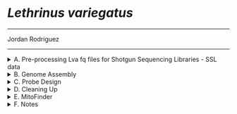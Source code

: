 # *Lethrinus variegatus*

---

Jordan Rodriguez

---

<details><summary>A. Pre-processing Lva fq files for Shotgun Sequencing Libraries - SSL data</summary>

## A. Pre-processing Lva fq files for Shotgun Sequencing Libraries - SSL data

---

Steps below followed preprocessing protocol on [pire_fq_gz_processing](https://github.com/philippinespire/pire_fq_gz_processing)

### 1. FASTQC: Checking the quality of Lva data
---
I ran Fastqc and Multiqc simultneously using the [Multi_FASTQC.sh](https://github.com/philippinespire/pire_fq_gz_processing/blob/main/Multi_FASTQC.sh) script. This ran for ~1hr.

```bash
Done on User@wahab.hpc.odu.edu
cd /home/e1garcia/shotgun_PIRE/pire_ssl_data_processing/lethrinus_variegatus
sbatch ../pire_fq_gz_processing/Multi_FASTQC.sh "fq.gz" "/home/e1garcia/shotgun_PIRE/pire_ssl_data_processing/lethrinus_varigatus/fq_raw_shotgun"  
```

Files output to and results reported in multiqc_report_fq.gz.html in Multi_FASTQC dir

---

### 2. First Trim: FastP
---
I ran [runFASTP_1st_trim.sbatch](https://github.com/philippinespire/pire_fq_gz_processing/blob/main/runFASTP_1st_trim.sbatch) using the following code:

```bash
Done on User@wahab.hpc.odu.edu
cd /home/e1garcia/shotgun_PIRE/pire_ssl_data_processing/lethrinus_variegatus
sbatch ../pire_fq_gz_processing/runFASTP_1st_trim.sbatch fq_raw_shotgun fq_fp1
```
---

### 3. Remove Duplicates: Clumpify
---
I ran [runCLUMPIFY_r1r2_array.bash](https://github.com/philippinespire/pire_fq_gz_processing/blob/main/runCLUMPIFY_r1r2_array.bash) using the following code:

```bash
Done on User@wahab.hpc.odu.edu
cd /home/e1garcia/shotgun_PIRE/pire_ssl_data_processing/lethrinus_variegatus
bash ../pire_fq_gz_processing/runCLUMPIFY_r1r2_array.bash fq_fp1 fq_fp1_clmp /scratch/j1rodrig 12 
```

Files and results output to fq_fp1_clmparray_fp2

---

### 4. Second Trim: FastP2 
---
I ran [runFASTP_2_ssl.sbatch](https://github.com/philippinespire/pire_fq_gz_processing/blob/main/runFASTP_2_ssl.sbatch) using the following code:

```bash
Done on User@wahab.hpc.odu.edu
cd /home/e1garcia/shotgun_PIRE/pire_ssl_data_processing/lethrinus_variegatus
sbatch ../pire_fq_gz_processing/runFASTP_2.sbatch fq_fp1_clmp fq_fp1_clmp_fp2
```

Files and results output to fq_fp1_clmp_fp2

FastP2 was then run a second time, trimming the first 15 bp. I used the following code:

```bash
Done on User@wahab.hpc.odu.edu
cd /home/e1garcia/shotgun_PIRE/pire_ssl_data_processing/lethrinus_variegatus
sbatch ../pire_fq_gz_processing/runFASTP_2.sbatch fq_fp1_clmp fq_fp1_clmp_fp2b 15
```

Files and results output to fq_fp1_clmp_fp2b

---

### 5. Decontaminate Files: FastQScreen 
---

*Note: runFQSCRN_6.bash was executed for both f2p (untrimmed) and f2pb(trimmed) data 

I ran [runFQSCRN_6.bash](https://github.com/philippinespire/pire_fq_gz_processing/blob/main/runFQSCRN_6.bash) using the following code:

f2p:
```bash
Done on User@wahab.hpc.odu.edu
cd /home/e1garcia/shotgun_PIRE/pire_ssl_data_processing/lethrinus_variegatus
bash ../pire_fq_gz_processing/runFQSCRN_6.bash fq_fp1_clmp_fp2 fq_fp1_clmp_fp2_fqscrn 12
```
*Note: the number of nodes running simultaneously should not exceed that number of fq.gz files. For Lva, there is a total of 6 fq.gz files, so I ran this on 6 nodes.

f2pb:
```bash
Done on User@wahab.hpc.odu.edu
cd /home/e1garcia/shotgun_PIRE/pire_ssl_data_processing/lethrinus_variegatus
bash ../pire_fq_gz_processing/runFQSCRN_6.bash fq_fp1_clmp_fp2b fq_fp1_clmp_fp2b_fqscrn 12
```

Files output to fq_fp1_clmparray_fp2b_fqscrn for trimmed and fq_fp1_clmparray_fp2_fqscrn for untrimmed

---

### 6. Repair Files
---

I ran `runREPAIR.sbatch` in [pire_fq_gz_processing](https://github.com/philippinespire/pire_fq_gz_processing) 

```bash
Done on User@wahab.hpc.odu.edu
cd /home/e1garcia/shotgun_PIRE/pire_ssl_data_processing/lethrinus_variegatus
sbatch ../pire_fq_gz_processing/runREPAIR.sbatch fq_fp1_clmp_fp2_fqscrn fq_fp1_clmp_fp2_fqscrn_repaired
```
Files output to fq_fp1_clmparray_fp2b_fqscrn_repaired for trimmed and fq_fp1_clmparray_fp2_fqscrn_repaired for untrimmed 

---

</p>
</details>

<details><summary>B. Genome Assembly</summary>

## B. Genome Assembly

---

Steps below followed genome assembly protocol on [pire_ssl_data_processing](https://github.com/philippinespire/pire_ssl_data_processing)

---

### 1. Genome properties

I used [genomesize.com](https://www.genomesize.com/) to find the genome size of Lethrinus genus. 

I executed runJellyfish.sbatch using the decontaminated files. 

runJellyfish.sbatch in https://github.com/philippinespire/pire_fq_gz_processing was run on trimmed files first and then untrimmed files

Files output to fq_fp1_clmp_fp2b_fqscrn_rprd_jfsh and fq_fp1_clmp_fp2_fqscrn_rprd_jfsh respectively

Genome stats for Lva from Jellyfish/GenomeScope v1.0 and v2.0, k=21 for both versions:

version    |stat    |min    |max
------  |------ |------ |------
1  |Heterozygosity  |0.596741%       |0.609334% 
2  |Heterozygosity  |0.62143%       |0.635333%
1  |Genome Haploid Length   |867,877,709 bp |869,278,859 bp
2  |Genome Haploid Length   |899,850,172 bp |900,696,415 bp
1  |Model Fit       |93.9719%       |94.8156%
2  |Model Fit       |88.2079%      |95.4316%

Links to reports:
[GenomeScopev1.0](http://qb.cshl.edu/genomescope/analysis.php?code=yxsG2k3Q7PEZzj0M1YdO)
[GenomeScopev2.0](http://qb.cshl.edu/genomescope/genomescope2.0/analysis.php?code=mnBW14oWFT18lpGP8HSx)

I chose GenomeScope v2.0 due to the higher model fit percentage. Genome size estimate can be rounded to 901,000,000bp.

---

### 2. Genome Size (1n bp)

Jellyfish genome size 1n: 901000000

C-value from genomesize.com 1n: 1.11-1.44 (for Lethrinus microdon - Lethrinus xanthochilus)

GenBank chromosome-scale genome size 1n: not_found

Genome size from other sources 1n: not_found

Sources: 
1. Hardie, D.C. and P.D.N. Hebert (2004). Genome-size evolution in fishes. Canadian Journal of Fisheries and Aquatic Sciences 61: 1636-1646. (from genomesize.com)
2. Hartley, S.E. (1990). Variation in cellular DNA content in Arctic charr, Salvelinus alpinus (L.). Journal of Fish Biology 37: 189-190. (from genomesize.com)

---

### 3. Assembling the Genome with SPAdes

```bash
Done on User@turing.hpc.odu.edu
sbatch /home/j1rodrig/pire_ssl_data_processing/scripts/runSPADEShimem_R1R2_noisolate.sbatch "j1rodrig" "Lva" "1" "decontam" "901000000" "/home/e1garcia/shotgun_PIRE/pire_ssl_data_processing/lethrinus_variegatus" "fq_fp1_clmp_fp2b_fqscrn_repaired"
```

### 4. Reviewing Info on Assembly Quality from Quast Output

For each assembly, I viewed the quast results in `quast_results` and noted the following information: 

- No. of contigs,
- Largest contig, 
- Total Length,
- N50,
- L50, 
- N's per 100kbp.
 
I calculated % Genome size completeness by dividing the total length by the estimated reference length (found in the quast report) and then multiplying by 100. You will need this information to complete the table below.

```bash
done on User@turing.hpc.odu.edu
cat quast-reports/quast-report_contigs_Lva_spades_Lva-CPnd-B_decontam_R1R2_21-99_isolateoff-covoff.tsv | column -ts $'\t' | less -S
```

### 5. Running BUSCO 

I executed the [runBUSCO.sh](https://github.com/philippinespire/pire_ssl_data_processing/blob/main/scripts/runBUSCO.sh) script on the `contigs` and `scaffolds` files for each assembly.

```bash 
# Done on user@wahab.hpc.odu.edu
#runBUSCO.sh <species dir> <SPAdes dir> <contigs | scaffolds>
# do not use trailing / in paths. Example using contigs:
sbatch ../scripts/runBUSCO.sh "/home/e1garcia/shotgun_PIRE/pire_ssl_data_processing/lethrinus_variegatus" "SPAdes_Lva-CPnd-B_decontam_R1R2_noIsolate" "contigs"
```
Repeat the comand using scaffolds.

Repeat both commands for each SPAdes dir. 

`runBUSCO.sh` will generate a new dir per run. Look for the `short_summary.txt` file and note the percentage of `Complete and single-copy BUSCOs (S)` genes. You will need this to complete the table below. 

Using the data from above, I made this table:

```bash
Species    |Library    |DataType    |SCAFIG    |covcutoff    |genome scope v.    |No. of contigs    |Largest contig    |Total length    |% Genome size completeness    |N50    |L50    |Ns per 100 kbp    |BUSCO single copy
------  |------  |------ |------ |------ |------  |------ |------ |------ |------ |------  |------ |------ |------ 
Lva  |Lva-CPnd-B  |decontam       |contigs       |off       |2       |81782  |205109       |842406872       |57.7%       |13481       |18196       |0       |93.5%
Lva  |Lva-CPnd-C  |decontam       |contigs       |off       |2       |71611  |166815       |880930890       |%       |16921       |15664       |0       |97.8%
Lva  |Lva-CPnd  |decontam       |contigs       |off       |2       |79048  |140523       |862567727       |63.0%       |14385       |18050       |0   |95.7%
Lva  |allLibs  |decontam       |contigs       |off       |2       |84469  |183959       |831737405       |55.0%       |12642       |19055       |0   |92.3%
Lva  |Lva-CPnd-B  |decontam       |scaffolds       |off       |2       |53255  |243289       |893236349       |73.1%       |25591       |10131       |536.62   |99.1%
Lva  |Lva-CPnd-C  |decontam       |scaffolds       |off       |2       |58626  |200252       |899066362       |73.4%       |22598      |11820       |169.71   |99.8%
Lva  |Lva-CPnd  |decontam       |scaffolds       |off       |2       |66925  |171724       |884881423       |68.0%       |18509      |14293       |185.93   |98.2%
Lva  |allLibs  |decontam       |scaffolds       |off       |2       |50571  |257232       |892987832       |73.5%       |27568      |9390       |648.17   |99.1%
```

*note: For Quast, only report the row for the actual assembly (i.e. report "scaffolds" not "scaffolds_broken". 
*note: For BUSCO, only report the "Complete and single-copy BUSCOs (S)"

### 6. Determining the best assembly 

I referenced the metric importance table in the `pire_ssl_data_processing` repo to determine the best assembly for Lva.

*note: if you are still undecided on which is the best assembly, post the best candidates on the species slack channel and ask for opinions

Current step: I am trying to get BUSCO to run for Lva-CPnd-C on the contigs, then I will determine best assembly :)

091322 - Brendan Reid taking over for probe development. Note - it looks like single-copy BUSCO and genome size completeness were switched in the above table - revise later. Based on BUSCO and QUAST allLibs is the best decontam assembly - will use this for probe development.

---

</p>
</details>

<details><summary>C. Probe Design</summary>

## C. Probe Design

### 1. Identifying regions for probe development

Original attempt failed - had to modify the sbatch scripts to work properly with Augustus config file in Eric's directory. Working now!

Making directory for probe design in lethrinus_variegatus and copying scripts/best assembly.

```
mkdir probe_design
cp ../scripts/WGprobe_annotation.sb probe_design
cp ../scripts/WGprobe_bedcreation.sb probe_design
cp SPAdes_allLibs_decontam_R1R2_noIsolate/scaffolds.fasta probe_design
```

Move to probe design directory and rename assembly.

```
cd probe_design
mv scaffolds.fasta Lva_scaffolds_allLibs_decontam_R1R2_noIsolate.fasta
```

Execute the first script.

```
sbatch WGprobe_annotation.sb "Lva_scaffolds_allLibs_decontam_R1R2_noIsolate.fasta"
```

Execute the second script.

```
sbatch WGprobe_bedcreation.sb "Lva_scaffolds_allLibs_decontam_R1R2_noIsolate.fasta"
```

Check the upper limit / BED output. Looks good.

```
The longest scaffold is 257232
The upper limit used in loop is 247500
A total of 68912 regions have been identified from 28007 scaffolds
```

Move out files into logs dir.

```
mv *out ../logs
```

### 2. Closest relatives with available genomes.

No genomes in Lethrinidae, but 5 in Spariformes (all in Sparidae: Diplodus sargus, Spondyliosoma cantharus, Sparus aurata, Acanthopagrus latus, Pagrus major). Based on Betancur phylogeny Lethrinidae is sister to Sparidae, so all are equally close relatives to Lva. Sparus aurata and Acanthopagrus latus look like they are chromosome-level while others are drafts, so would prefer to use those.

```
1. Sparus aurata
https://www.ncbi.nlm.nih.gov/genome/11609
2. Acanthopagrus latus
https://www.ncbi.nlm.nih.gov/genome/8551
3. Diplodus sargus
https://www.ncbi.nlm.nih.gov/genome/92100
4. Spondyliosoma cantharus
https://www.ncbi.nlm.nih.gov/genome/69439
5. Pagrus major
https://www.ncbi.nlm.nih.gov/genome/7176
```

### 3. Files to Send

Making directory with files for Arbor.

```
mkdir files_for_ArborSci
mv *.fasta.masked *.fasta.out.gff *.augustus.gff *bed closest* files_for_ArborSci
```

Message for Eric / Slack.

```
Probe Design Files Ready

A total of 68912 regions have been identified from 28007 scaffolds. The longest scaffold is 257232

Files for Arbor Bio:
ls /home/e1garcia/shotgun_PIRE/pire_ssl_data_processing/lethrinus_variegatus/probe_design/files_for_ArborSci

Lva_scaffolds_allLibs_decontam_R1R2_noIsolate.fasta.augustus.gff
Lva_scaffolds_allLibs_decontam_R1R2_noIsolate.fasta.masked
Lva_scaffolds_allLibs_decontam_R1R2_noIsolate.fasta.out.gff
Lva_scaffolds_allLibs_decontam_R1R2_noIsolate_great10000_per10000_all.bed
closest_relative_genomes_Lethrinus_variegatus.txt
```

</p>
</details>

<details><summary>D. Cleaning Up</summary>

## D. Cleaning Up 

Cleaning up directory + backing up data

Documenting sizes of directories + files.

```
du -h | sort -rh > Lva_ssl_beforeDeleting_IntermFiles
```

Check for copy of raw files and back up contam/decontam files.

```
# check for copy of raw files
ls /RC/group/rc_carpenterlab_ngs/shotgun_PIRE/pire_ssl_data_processing/lethrinus_variegatus/fq

# there was no backup of raw files in current pire_ssl but they are in the recovered files folder on RC- copying these to the correct RC backup
cp -R /RC/tmp/sysadma_recover_files_may_27_2022_2_56_pm/pire_ssl_data_processing_Recovered_05272022/lethrinus_variegatus/fq_raw_shotgun /RC/group/rc_carpenterlab_ngs/shotgun_PIRE/pire_ssl_data_processing/lethrinus_variegatus/

# make copy of contaminated and decontaminated files - also in RC recovered folder. Using the trimmed files (fp2b) since these were used for assembly
cp -R /RC/tmp/sysadma_recover_files_may_27_2022_2_56_pm/pire_ssl_data_processing_Recovered_05272022/lethrinus_variegatus/fq_fp1_clmp_fp2b /RC/group/rc_carpenterlab_ngs/shotgun_PIRE/pire_ssl_data_processing/lethrinus_variegatus/
cp -R /RC/tmp/sysadma_recover_files_may_27_2022_2_56_pm/pire_ssl_data_processing_Recovered_05272022/lethrinus_variegatus/fq_fp1_clmp_fp2b_fqscrn_repaired /RC/group/rc_carpenterlab_ngs/shotgun_PIRE/pire_ssl_data_processing/lethrinus_variegatus/

# make a copy of fasta files for best decontam assembly (allLibs for Lva)
mkdir /RC/group/rc_carpenterlab_ngs/shotgun_PIRE/pire_ssl_data_processing/lethrinus_variegatus/SPAdes_allLibs_decontam_R1R2_noIsolate
cp SPAdes_allLibs_decontam_R1R2_noIsolate/[cs]*.fasta /RC/group/rc_carpenterlab_ngs/shotgun_PIRE/pire_ssl_data_processing/lethrinus_variegatus/SPAdes_allLibs_decontam_R1R2_noIsolate
```

At this point I am going to run a contam allLibs assembly just so we have it for Lva. Copying trimmed contam files back to the ssl directory.

```
cp -R /RC/tmp/sysadma_recover_files_may_27_2022_2_56_pm/pire_ssl_data_processing_Recovered_05272022/lethrinus_variegatus/fq_fp1_clmp_fp2b /home/e1garcia/shotgun_PIRE/pire_ssl_data_processing/lethrinus_variegatus
```

Running contam assembly (on Turing).

```
sbatch /home/e1garcia/pire_ssl_data_processing/scripts/runSPADEShimem_R1R2_noisolate.sbatch "breid" "Lva" "all" "contam" "901000000" "/home/e1garcia/shotgun_PIRE/pire_ssl_data_processing/lethrinus_variegatus" "fq_fp1_clmp_fp2b"
```

Backing up contam files + assembly.

</p>
</details>

<details><summary>E. MitoFinder</summary>

## E. MitoFinder

```
sbatch /home/e1garcia/shotgun_PIRE/pire_ssl_data_processing/scripts/run_mitofinder_ssl.sbatch /home/e1garcia/shotgun_PIRE/pire_ssl_data_processing/lethrinus_variegatus Lva SPAdes_allLibs_decontam_R1R2_noIsolate Lethrinidae
```

</p>
</details>

<details><summary>F. Notes</summary>

## F. Notes

Unusual naming format for the SSL Lva files. It looks like the well ID and the individual ID were combined. It also looks like 
the extraction ID is missing from the new file names (_Ex1_). The file names will not be corrected at this point (11/7/24).

```
cd /RC/group/rc_carpenterlab_ngs/shotgun_PIRE/pire_ssl_data_processing/lethrinus_variegatus/fq_raw_shotgun/

ls Lva*.fq.gz

Lva-CPnd_006A_L3_1.fq.gz
Lva-CPnd_006A_L3_2.fq.gz
Lva-CPnd_006G_L3_1.fq.gz
Lva-CPnd_006G_L3_2.fq.gz
Lva-CPnd_006H_L3_1.fq.gz
Lva-CPnd_006H_L3_2.fq.gz

less Lva_ssl_decode.tsv

Sequence_Name   Extraction_ID
LvaC00610A      Lva-CPnd_006A
LvaC0069G       Lva-CPnd_006G
LvaC0069H       Lva-CPnd_006H

less origFileNames.txt

LvaC00610A_CKDL220006132-1a-AK6260-7UDI214_HK52YDSX3_L3_
LvaC0069G_CKDL220006132-1a-AK6881-GC12_HK52YDSX3_L3_
LvaC0069H_CKDL220006132-1a-AK6881-7UDI246_HK52YDSX3_L3_

less newFileNames.txt

Lva-CPnd_006A_L3_
Lva-CPnd_006G_L3_
Lva-CPnd_006H_L3_
```
Actual file names:

Lva-CPnd_006A_L3_1.fq.gz

Lva-CPnd_006A_L3_2.fq.gz

Lva-CPnd_006G_L3_1.fq.gz

Lva-CPnd_006G_L3_2.fq.gz

Lva-CPnd_006H_L3_1.fq.gz

Lva-CPnd_006H_L3_2.fq.gz

Correct file name:

Lva-CPnd_006_10A_L3_1.fq.gz

Lva-CPnd_006_10A_L3_2.fq.gz

Lva-CPnd_006_9G_L3_1.fq.gz

Lva-CPnd_006_9G_L3_2.fq.gz

Lva-CPnd_006_9H_L3_1.fq.gz

Lva-CPnd_006_9H_L3_2.fq.gz

</p>
</details>
